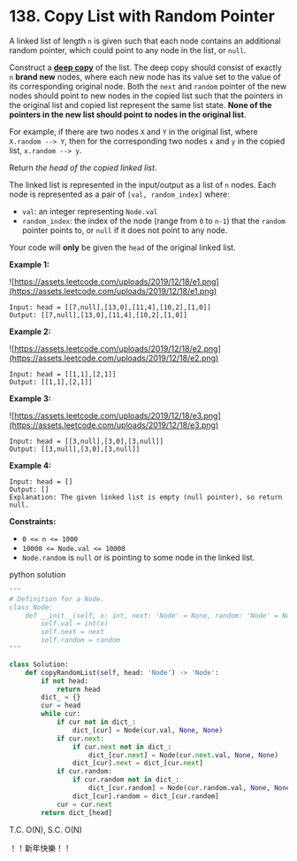 # 138. Copy List with Random Pointer

A linked list of length `n` is given such that each node contains an additional random pointer, which could point to any node in the list, or `null`.

Construct a **[deep copy](https://en.wikipedia.org/wiki/Object_copying#Deep_copy)** of the list. The deep copy should consist of exactly `n` **brand new** nodes, where each new node has its value set to the value of its corresponding original node. Both the `next` and `random`
 pointer of the new nodes should point to new nodes in the copied list 
such that the pointers in the original list and copied list represent 
the same list state. **None of the pointers in the new list should point to nodes in the original list**.

For example, if there are two nodes `X` and `Y` in the original list, where `X.random --> Y`, then for the corresponding two nodes `x` and `y` in the copied list, `x.random --> y`.

Return *the head of the copied linked list*.

The linked list is represented in the input/output as a list of `n` nodes. Each node is represented as a pair of `[val, random_index]` where:

- `val`: an integer representing `Node.val`
- `random_index`: the index of the node (range from `0` to `n-1`) that the `random` pointer points to, or `null` if it does not point to any node.

Your code will **only** be given the `head` of the original linked list.

**Example 1:**

![https://assets.leetcode.com/uploads/2019/12/18/e1.png](https://assets.leetcode.com/uploads/2019/12/18/e1.png)

```
Input: head = [[7,null],[13,0],[11,4],[10,2],[1,0]]
Output: [[7,null],[13,0],[11,4],[10,2],[1,0]]

```

**Example 2:**

![https://assets.leetcode.com/uploads/2019/12/18/e2.png](https://assets.leetcode.com/uploads/2019/12/18/e2.png)

```
Input: head = [[1,1],[2,1]]
Output: [[1,1],[2,1]]

```

**Example 3:**

![https://assets.leetcode.com/uploads/2019/12/18/e3.png](https://assets.leetcode.com/uploads/2019/12/18/e3.png)

```
Input: head = [[3,null],[3,0],[3,null]]
Output: [[3,null],[3,0],[3,null]]

```

**Example 4:**

```
Input: head = []
Output: []
Explanation: The given linked list is empty (null pointer), so return null.

```

**Constraints:**

- `0 <= n <= 1000`
- `10000 <= Node.val <= 10000`
- `Node.random` is `null` or is pointing to some node in the linked list.

python solution

```python
"""
# Definition for a Node.
class Node:
    def __init__(self, x: int, next: 'Node' = None, random: 'Node' = None):
        self.val = int(x)
        self.next = next
        self.random = random
"""

class Solution:
    def copyRandomList(self, head: 'Node') -> 'Node':
        if not head:
            return head
        dict_ = {}
        cur = head
        while cur:
            if cur not in dict_:
                dict_[cur] = Node(cur.val, None, None)
            if cur.next:
                if cur.next not in dict_:
                    dict_[cur.next] = Node(cur.next.val, None, None)
                dict_[cur].next = dict_[cur.next]
            if cur.random:
                if cur.random not in dict_:
                    dict_[cur.random] = Node(cur.random.val, None, None)
                dict_[cur].random = dict_[cur.random]
            cur = cur.next
        return dict_[head]
```

T.C. O(N), S.C. O(N)

！！新年快樂！！